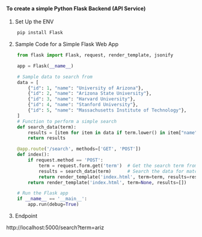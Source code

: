 

#### To create a simple Python  Flask Backend (API Service)

1. Set Up the ENV

```bash
    pip install Flask
```

2. Sample Code for a Simple Flask Web App

```python
    from flask import Flask, request, render_template, jsonify

    app = Flask(__name__)

    # Sample data to search from
    data = [
        {"id": 1, "name": "University of Arizona"},
        {"id": 2, "name": "Arizona State University"},
        {"id": 3, "name": "Harvard University"},
        {"id": 4, "name": "Stanford University"},
        {"id": 5, "name": "Massachusetts Institute of Technology"},
    ]
    # Function to perform a simple search
    def search_data(term):
        results = [item for item in data if term.lower() in item["name"].lower()]
        return results

    @app.route('/search', methods=['GET', 'POST'])
    def index():
        if request.method == 'POST':
            term = request.form.get('term')  # Get the search term from the form
            results = search_data(term)      # Search the data for matching entries
            return render_template('index.html', term=term, results=results)
        return render_template('index.html', term=None, results=[])

    # Run the Flask app
    if __name__ == '__main__':
        app.run(debug=True)

```

3. Endpoint

 http://localhost:5000/search?term=ariz

